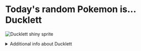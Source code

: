 # Today's random Pokemon is... Ducklett

![Ducklett shiny sprite](https://raw.githubusercontent.com/PokeAPI/sprites/master/sprites/pokemon/shiny/580.png)

<details>
<summary>Additional info about Ducklett</summary>

| srpite type | image |
|------|------|
| back_default | ![Ducklett back_default sprite](https://raw.githubusercontent.com/PokeAPI/sprites/master/sprites/pokemon/back/580.png) |
| back_shiny | ![Ducklett back_shiny sprite](https://raw.githubusercontent.com/PokeAPI/sprites/master/sprites/pokemon/back/shiny/580.png) |
| front_default | ![Ducklett front_default sprite](https://raw.githubusercontent.com/PokeAPI/sprites/master/sprites/pokemon/580.png) | </details>